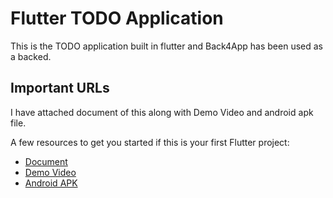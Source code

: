 # Flutter TODO Application

This is the TODO application built in flutter and Back4App has been used as a backed.

## Important URLs

I have attached document of this along with Demo Video and android apk file.

A few resources to get you started if this is your first Flutter project:

- [Document](https://drive.google.com/file/d/1XxhXKp3na2fkRvJZ9DAY5KBbaJYSQTJs/view?usp=sharing)
- [Demo Video](https://drive.google.com/file/d/1MV3YkfM77Q9uGjXHM21U3eoJk0aN9m95/view?usp=sharing)
- [Android APK](https://drive.google.com/file/d/1v8WJTHB_b2KE75xfUN9mHusN5jqImLep/view?usp=sharing)
